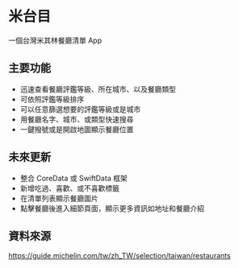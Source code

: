 # 米台目
一個台灣米其林餐廳清單 App

## 主要功能
- 迅速查看餐廳評鑑等級、所在城市、以及餐廳類型
- 可依照評鑑等級排序
- 可以任意篩選想要的評鑑等級或是城市
- 用餐廳名字、城市、或類型快速搜尋
- 一鍵撥號或是開啟地圖顯示餐廳位置

## 未來更新
- 整合 CoreData 或 SwiftData 框架
- 新增吃過、喜歡、或不喜歡標籤
- 在清單列表顯示餐廳圖片
- 點擊餐廳後進入細節頁面，顯示更多資訊如地址和餐廳介紹

## 資料來源
https://guide.michelin.com/tw/zh_TW/selection/taiwan/restaurants
